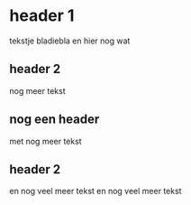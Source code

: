 # header 1
tekstje bladiebla
en hier nog wat

## header 2
nog meer tekst

## nog een header
met nog meer tekst

## header 2
en nog veel meer tekst
en nog veel meer tekst
